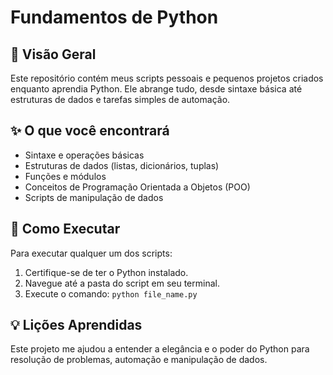 # Fundamentos de Python

## 🐍 Visão Geral
Este repositório contém meus scripts pessoais e pequenos projetos criados enquanto aprendia Python. Ele abrange tudo, desde sintaxe básica até estruturas de dados e tarefas simples de automação.

## ✨ O que você encontrará
- Sintaxe e operações básicas
- Estruturas de dados (listas, dicionários, tuplas)
- Funções e módulos
- Conceitos de Programação Orientada a Objetos (POO)
- Scripts de manipulação de dados

## 🚀 Como Executar
Para executar qualquer um dos scripts:
1. Certifique-se de ter o Python instalado.
2. Navegue até a pasta do script em seu terminal.
3. Execute o comando: `python file_name.py`

## 💡 Lições Aprendidas
Este projeto me ajudou a entender a elegância e o poder do Python para resolução de problemas, automação e manipulação de dados.
